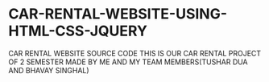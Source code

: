 # CAR-RENTAL-WEBSITE-USING-HTML-CSS-JQUERY
CAR RENTAL WEBSITE SOURCE CODE 
THIS IS OUR CAR RENTAL PROJECT OF 2 SEMESTER  MADE BY ME AND MY TEAM MEMBERS(TUSHAR DUA AND BHAVAY SINGHAL)
